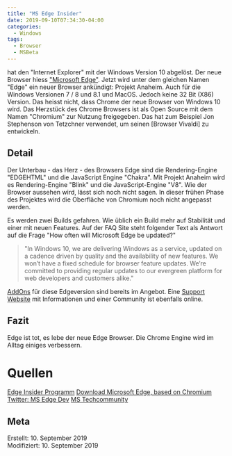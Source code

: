 ```yaml
---
title: "MS Edge Insider"
date: 2019-09-10T07:34:30-04:00
categories:
  - Windows
tags:
  - Browser
  - MSBeta
---
```


 hat den "Internet Explorer" mit der Windows Version 10 abgelöst. Der neue Browser hiess ["Microsoft Edge"](https://www.microsoft.com/en-us/windows/microsoft-edge). Jetzt wird unter dem gleichen Namen "Edge" ein neuer Browser ankündigt: Projekt Anaheim. Auch für die Windows Versionen 7 / 8 und 8.1 und MacOS. Jedoch keine 32 Bit (X86) Version. Das heisst nicht, dass Chrome der neue Browser von Windows 10 wird. Das Herzstück des Chrome Browsers ist als Open Source mit dem Namen "Chromium" zur Nutzung freigegeben. Das hat zum Beispiel Jon Stephenson von Tetzchner verwendet, um seinen [Browser Vivaldi] zu entwickeln.

## Detail

Der Unterbau - das Herz - des Browsers Edge sind die Rendering-Engine "EDGEHTML" und die JavaScript Engine "Chakra". Mit Projekt Anaheim wird es Rendering-Engine "Blink" und die JavaScript-Engine "V8". Wie der Browser aussehen wird, lässt sich noch nicht sagen. In dieser frühen Phase des Projektes wird die Oberfläche von Chromium noch nicht angepasst werden.  

Es werden zwei Builds gefahren. Wie üblich ein Build mehr auf Stabilität und einer mit neuen Features. Auf der FAQ Site steht folgender Text als Antwort auf die Frage "How often will Microsoft Edge be updated?"  
  
>"In Windows 10, we are delivering Windows as a service, updated on a cadence driven by quality and the availability of new features. We won’t have a fixed schedule for browser feature updates. We’re committed to providing regular updates to our evergreen platform for web developers and customers alike."
 
[AddOns](https://www.microsoft.com/en-us/microsoft-edge/insider-addons/category/EdgeExtensions) für diese Edgeversion sind bereits im Angebot. Eine [Support Website](https://microsoftedgesupport.microsoft.com/hc/en-us/signin?return_to=https%3A%2F%2Fmicrosoftedgesupport.microsoft.com%2Fhc%2Fen-us%2Farticles%2F360019102233#h_0e2c7b25-b9aa-47c2-bba9-f0606487a203) mit Informationen und einer Community ist ebenfalls online.

## Fazit

Edge ist tot, es lebe der neue Edge Browser. Die Chrome Engine wird im Alltag einiges verbessern.

# Quellen  

[Edge Insider Programm](https://www.microsoftedgeinsider.com/en-us/)
[Download Microsoft Edge, based on Chromium](https://support.microsoft.com/de-ch/help/4501095/download-microsoft-edge-based-on-chromium)
[Twitter: MS Edge Dev](https://twitter.com/msedgedev?lang=de)
[MS Techcommunity](https://techcommunity.microsoft.com/t5/Microsoft-Edge-Insider/ct-p/MicrosoftEdgeInsider)  

## Meta

Erstellt:	10. September 2019  
Modifiziert:	10. September 2019